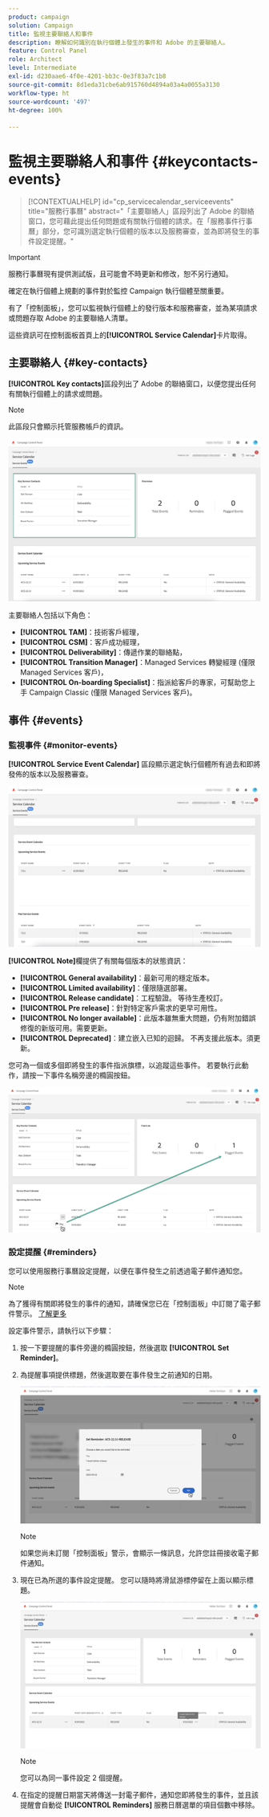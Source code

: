 ```yaml
---
product: campaign
solution: Campaign
title: 監視主要聯絡人和事件
description: 瞭解如何識別在執行個體上發生的事件和 Adobe 的主要聯絡人。
feature: Control Panel
role: Architect
level: Intermediate
exl-id: d230aae6-4f0e-4201-bb3c-0e3f83a7c1b8
source-git-commit: 8d1eda31cbe6ab915760d4894a03a4a0055a3130
workflow-type: ht
source-wordcount: '497'
ht-degree: 100%

---
```


# 監視主要聯絡人和事件 {#keycontacts-events}

>[!CONTEXTUALHELP]
>id="cp_servicecalendar_serviceevents"
>title="服務行事曆"
>abstract="「主要聯絡人」區段列出了 Adobe 的聯絡窗口，您可藉此提出任何問題或有關執行個體的請求。在「服務事件行事曆」部分，您可識別選定執行個體的版本以及服務審查，並為即將發生的事件設定提醒。"

>[!IMPORTANT]
>
>服務行事曆現有提供測試版，且可能會不時更新和修改，恕不另行通知。

確定在執行個體上規劃的事件對於監控 Campaign 執行個體至關重要。

有了「控制面板」，您可以監視執行個體上的發行版本和服務審查，並為某項請求或問題存取 Adobe 的主要聯絡人清單。

這些資訊可在控制面板首頁上的&#x200B;**[!UICONTROL Service Calendar]**&#x200B;卡片取得。

## 主要聯絡人 {#key-contacts}

**[!UICONTROL Key contacts]**&#x200B;區段列出了 Adobe 的聯絡窗口，以便您提出任何有關執行個體上的請求或問題。

>[!NOTE]
>
>此區段只會顯示托管服務帳戶的資訊。

![](assets/service-events-contacts.png)

主要聯絡人包括以下角色：

* **[!UICONTROL TAM]**：技術客戶經理，
* **[!UICONTROL CSM]**：客戶成功經理，
* **[!UICONTROL Deliverability]**：傳遞作業的聯絡點，
* **[!UICONTROL Transition Manager]**：Managed Services 轉變經理 (僅限 Managed Services 客戶)，
* **[!UICONTROL On-boarding Specialist]**：指派給客戶的專家，可幫助您上手 Campaign Classic (僅限 Managed Services 客戶)。

## 事件 {#events}

### 監視事件 {#monitor-events}

**[!UICONTROL Service Event Calendar]** 區段顯示選定執行個體所有過去和即將發佈的版本以及服務審查。

![](assets/service-events-calendar.png)

**[!UICONTROL Note]**&#x200B;欄提供了有關每個版本的狀態資訊：

* **[!UICONTROL General availability]**：最新可用的穩定版本。
* **[!UICONTROL Limited availability]**：僅限隨選部署。
* **[!UICONTROL Release candidate]**：工程驗證。 等待生產校訂。 
* **[!UICONTROL Pre release]**：針對特定客戶需求的更早可用性。
* **[!UICONTROL No longer available]**：此版本雖無重大問題，仍有附加錯誤修復的新版可用。需要更新。
* **[!UICONTROL Deprecated]**：建立嵌入已知的迴歸。
不再支援此版本。須更新。

您可為一個或多個即將發生的事件指派旗標，以追蹤這些事件。 若要執行此動作，請按一下事件名稱旁邊的橢圓按鈕。

![](assets/service-events-flag.png)

### 設定提醒 {#reminders}

您可以使用服務行事曆設定提醒，以便在事件發生之前透過電子郵件通知您。

>[!NOTE]
>
>為了獲得有關即將發生的事件的通知，請確保您已在「控制面板」中訂閱了電子郵件警示。 [了解更多](../performance-monitoring/using/email-alerting.md)

設定事件警示，請執行以下步驟：

1. 按一下要提醒的事件旁邊的橢圓按鈕，然後選取 **[!UICONTROL Set Reminder]**。

1. 為提醒事項提供標題，然後選取要在事件發生之前通知的日期。

   ![](assets/service-events-set-reminder.png)

   >[!NOTE]
   >
   >如果您尚未訂閱「控制面板」警示，會顯示一條訊息，允許您註冊接收電子郵件通知。

1. 現在已為所選的事件設定提醒。 您可以隨時將滑鼠游標停留在上面以顯示標題。

   ![](assets/service-events-reminder.png)

   >[!NOTE]
   >
   >您可以為同一事件設定 2 個提醒。

1. 在指定的提醒日期當天將傳送一封電子郵件，通知您即將發生的事件，並且該提醒會自動從 **[!UICONTROL Reminders]** 服務日曆選單的項目個數中移除。
